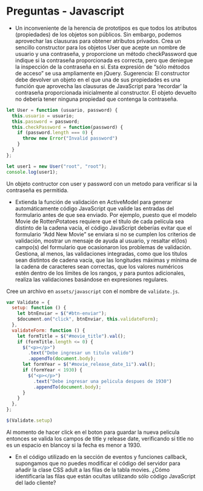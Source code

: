 # Preguntas - Javascript

- Un inconveniente de la herencia de prototipos es que todos los atributos (propiedades) de los objetos son públicos. Sin embargo, podemos aprovechar las clausuras para obtener atributos privados. Crea un sencillo constructor para los objetos User que acepte un nombre de usuario y una contraseña, y proporcione un método checkPassword que indique si la contraseña proporcionada es correcta, pero que deniegue la inspección de la contraseña en sí. Esta expresión de “sólo métodos de acceso” se usa ampliamente en jQuery. Sugerencia:  El constructor debe devolver un objeto en el que una de sus propiedades es una función que aprovecha las clausuras de JavaScript para ‘recordar’ la contraseña proporcionada inicialmente al constructor. El objeto devuelto no debería tener ninguna propiedad que contenga la contraseña.


```javascript
let User = function (usuario, password) {
  this.usuario = usuario;
  this.password = password;
  this.checkPassword = function(password) {
    if (password.length === 0) {
      throw new Error("Invalid password")
    }
  } 
};

let user1 = new User("root", "root");
console.log(user1);

```

Un objeto contructor con user y password con un metodo para verificar si la contraseña es permitida.

- Extienda la función de validación en ActiveModel  para generar automáticamente código JavaScript que valide las entradas del formulario antes de que sea enviado. Por ejemplo, puesto que el modelo Movie de RottenPotatoes requiere que el título de cada película sea distinto de la cadena vacía, el código JavaScript deberías evitar que el formulario “Add New Movie” se enviara si no se cumplen los criterios de validación, mostrar un mensaje de ayuda al usuario, y resaltar el(los) campo(s) del formulario que ocasionaron los problemas de validación. Gestiona, al menos, las validaciones integradas, como que los títulos sean distintos de cadena vacía, que las longitudes máximas y mínima de la cadena de caracteres sean correctas, que los valores numéricos estén dentro de los límites de los rangos, y para puntos adicionales, realiza las validaciones basándose en expresiones regulares.

Cree un archivo en `assets/javascript` con el nombre de `validate.js`.

```javascript
var Validate = {
  setup: function () {
    let btnEnviar = $("#btn-enviar");
    $document.on("click", btnEnviar, this.validateForm);
  },
  validateForm: function () {
    let formTitle = $("#movie_title").val();
    if (formTitle.length <= 0) {
      $("<p></p>")
        .text("Debe ingresar un titulo valido")
        .appendTo(document.body);
      let formYear = $("#movie_release_date_1i").val();
      if (formYear < 1930) {
        $("<p></p>")
          .text("Debe ingresar una pelicula despues de 1930")
          .appendTo(document.body);
      }
    }
  },
};

$(Validate.setup)
```
Al momento de hacer click en el boton para guardar la nueva pelicula entonces se valida los campos de title y release date, verificando si title no es un espacio en blancoy si la fecha es menor a 1930.

- En el código utilizado en la sección de eventos y funciones callback, supongamos que no puedes modificar el código del servidor para añadir la clase CSS adult a las filas de la tabla movies. ¿Cómo identificaría las filas que están ocultas utilizando sólo código JavaScript del lado cliente?

